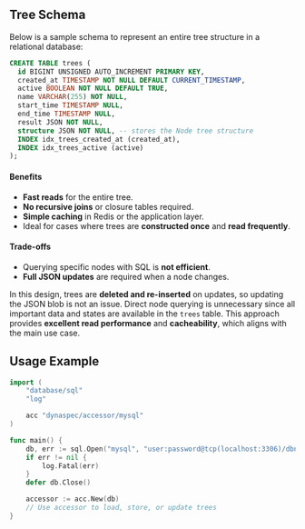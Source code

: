## Tree Schema

Below is a sample schema to represent an entire tree structure in a relational database:

```sql
CREATE TABLE trees (
  id BIGINT UNSIGNED AUTO_INCREMENT PRIMARY KEY,
  created_at TIMESTAMP NOT NULL DEFAULT CURRENT_TIMESTAMP,
  active BOOLEAN NOT NULL DEFAULT TRUE,
  name VARCHAR(255) NOT NULL,
  start_time TIMESTAMP NULL,
  end_time TIMESTAMP NULL,
  result JSON NOT NULL,
  structure JSON NOT NULL, -- stores the Node tree structure
  INDEX idx_trees_created_at (created_at),
  INDEX idx_trees_active (active)
);
```

#### Benefits

* **Fast reads** for the entire tree.
* **No recursive joins** or closure tables required.
* **Simple caching** in Redis or the application layer.
* Ideal for cases where trees are **constructed once** and **read frequently**.

#### Trade-offs

* Querying specific nodes with SQL is **not efficient**.
* **Full JSON updates** are required when a node changes.

In this design, trees are **deleted and re-inserted** on updates, so updating the JSON blob is not an issue.
Direct node querying is unnecessary since all important data and states are available in the `trees` table.
This approach provides **excellent read performance** and **cacheability**, which aligns with the main use case.


## Usage Example

```go
import (
	"database/sql"
	"log"

	acc "dynaspec/accessor/mysql"
)

func main() {
	db, err := sql.Open("mysql", "user:password@tcp(localhost:3306)/dbname")
	if err != nil {
		log.Fatal(err)
	}
	defer db.Close()

	accessor := acc.New(db)
	// Use accessor to load, store, or update trees
}
```